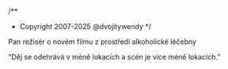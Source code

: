 /**
* Copyright 2007-2025 @dvojitywendy
*/

Pan režisér o novém filmu z prostředí alkoholické léčebny

“Děj se odehrává v méně lokacích
a scén je více méně lokacích.”
